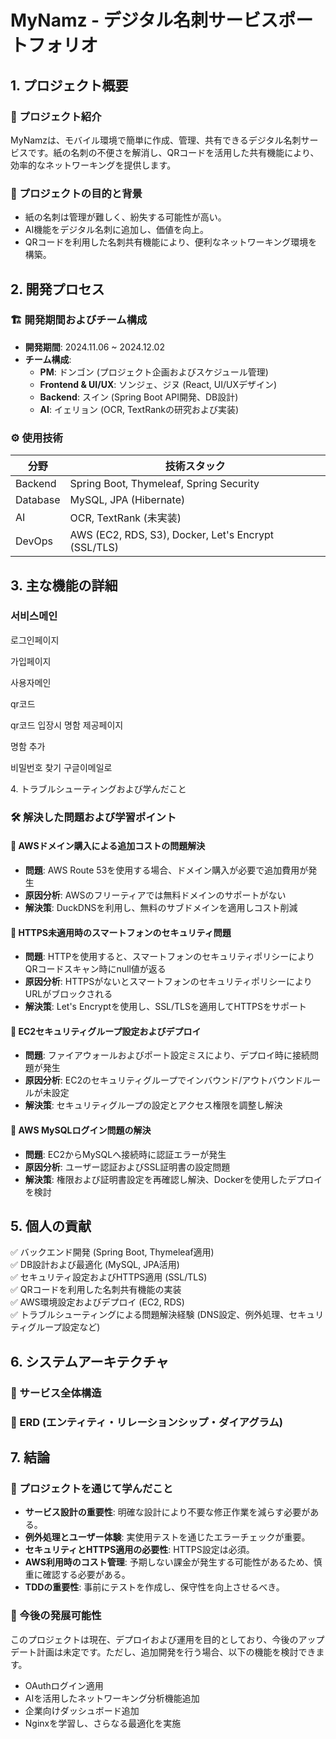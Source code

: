 # MyNamz - デジタル名刺サービスポートフォリオ

## 1. プロジェクト概要

### 📌 プロジェクト紹介

MyNamzは、モバイル環境で簡単に作成、管理、共有できるデジタル名刺サービスです。紙の名刺の不便さを解消し、QRコードを活用した共有機能により、効率的なネットワーキングを提供します。

### 🎯 プロジェクトの目的と背景

- 紙の名刺は管理が難しく、紛失する可能性が高い。
- AI機能をデジタル名刺に追加し、価値を向上。
- QRコードを利用した名刺共有機能により、便利なネットワーキング環境を構築。

## 2. 開発プロセス

### 🏗 開発期間およびチーム構成

- **開発期間**: 2024.11.06 \~ 2024.12.02
- **チーム構成**:
  - **PM**: ドンゴン (プロジェクト企画およびスケジュール管理)
  - **Frontend & UI/UX**: ソンジェ、ジヌ (React, UI/UXデザイン)
  - **Backend**: スイン (Spring Boot API開発、DB設計)
  - **AI**: イェリョン (OCR, TextRankの研究および実装)

### ⚙ 使用技術

| 分野       | 技術スタック                                              |
| -------- | --------------------------------------------------- |
| Backend  | Spring Boot, Thymeleaf, Spring Security             |
| Database | MySQL, JPA (Hibernate)                              |
| AI       | OCR, TextRank (未実装)                                 |
| DevOps   | AWS (EC2, RDS, S3), Docker, Let's Encrypt (SSL/TLS) |

## 3. 主な機能の詳細

### 서비스메인



로그인페이지



가입페이지



사용자메인



qr코드



qr코드 입장시 명함 제공페이지



명함 추가



비밀번호 찾기 구글이메일로

4\. トラブルシューティングおよび学んだこと

### 🛠 解決した問題および学習ポイント

#### 🔹 AWSドメイン購入による追加コストの問題解決

- **問題**: AWS Route 53を使用する場合、ドメイン購入が必要で追加費用が発生
- **原因分析**: AWSのフリーティアでは無料ドメインのサポートがない
- **解決策**: DuckDNSを利用し、無料のサブドメインを適用しコスト削減

#### 🔹 HTTPS未適用時のスマートフォンのセキュリティ問題

- **問題**: HTTPを使用すると、スマートフォンのセキュリティポリシーによりQRコードスキャン時にnull値が返る
- **原因分析**: HTTPSがないとスマートフォンのセキュリティポリシーによりURLがブロックされる
- **解決策**: Let's Encryptを使用し、SSL/TLSを適用してHTTPSをサポート

#### 🔹 EC2セキュリティグループ設定およびデプロイ

- **問題**: ファイアウォールおよびポート設定ミスにより、デプロイ時に接続問題が発生
- **原因分析**: EC2のセキュリティグループでインバウンド/アウトバウンドルールが未設定
- **解決策**: セキュリティグループの設定とアクセス権限を調整し解決

#### 🔹 AWS MySQLログイン問題の解決

- **問題**: EC2からMySQLへ接続時に認証エラーが発生
- **原因分析**: ユーザー認証およびSSL証明書の設定問題
- **解決策**: 権限および証明書設定を再確認し解決、Dockerを使用したデプロイを検討

## 5. 個人の貢献

✅ バックエンド開発 (Spring Boot, Thymeleaf適用)\
✅ DB設計および最適化 (MySQL, JPA活用)\
✅ セキュリティ設定およびHTTPS適用 (SSL/TLS)\
✅ QRコードを利用した名刺共有機能の実装\
✅ AWS環境設定およびデプロイ (EC2, RDS)\
✅ トラブルシューティングによる問題解決経験 (DNS設定、例外処理、セキュリティグループ設定など)

## 6. システムアーキテクチャ

### 📌 サービス全体構造


### 📌 ERD (エンティティ・リレーションシップ・ダイアグラム)



## 7. 結論

### 🎯 プロジェクトを通じて学んだこと

- **サービス設計の重要性**: 明確な設計により不要な修正作業を減らす必要がある。
- **例外処理とユーザー体験**: 実使用テストを通じたエラーチェックが重要。
- **セキュリティとHTTPS適用の必要性**: HTTPS設定は必須。
- **AWS利用時のコスト管理**: 予期しない課金が発生する可能性があるため、慎重に確認する必要がある。
- **TDDの重要性**: 事前にテストを作成し、保守性を向上させるべき。

### 🚀 今後の発展可能性

このプロジェクトは現在、デプロイおよび運用を目的としており、今後のアップデート計画は未定です。ただし、追加開発を行う場合、以下の機能を検討できます。

- OAuthログイン適用
- AIを活用したネットワーキング分析機能追加
- 企業向けダッシュボード追加
- Nginxを学習し、さらなる最適化を実施

